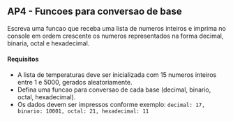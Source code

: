 ## AP4 - Funcoes para conversao de base

Escreva uma funcao que receba uma lista de numeros inteiros e imprima no console em ordem crescente os numeros
representados na forma decimal, binaria, octal e hexadecimal.

#### Requisitos

- A lista de temperaturas deve ser inicializada com 15 numeros inteiros entre 1 e 5000, gerados aleatoriamente.
- Defina uma funcao para conversao de cada base (decimal, binario, octal, hexadecimal).
- Os dados devem ser impressos conforme exemplo: `decimal: 17, binario: 10001, octal: 21, hexadecimal: 11`